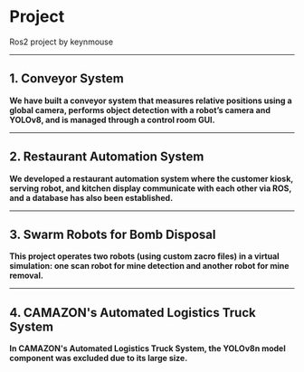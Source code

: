 # Project

Ros2 project by keynmouse

---

## 1. Conveyor System

**We have built a conveyor system that measures relative positions using a global camera, performs object detection with a robot’s camera and YOLOv8, and is managed through a control room GUI.**

---

## 2. Restaurant Automation System

**We developed a restaurant automation system where the customer kiosk, serving robot, and kitchen display communicate with each other via ROS, and a database has also been established.**

---

## 3. Swarm Robots for Bomb Disposal

**This project operates two robots (using custom zacro files) in a virtual simulation: one scan robot for mine detection and another robot for mine removal.**

---

## 4. CAMAZON's Automated Logistics Truck System

**In CAMAZON's Automated Logistics Truck System, the YOLOv8n model component was excluded due to its large size.**
